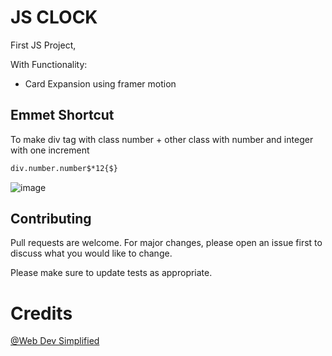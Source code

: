 # JS CLOCK

First JS Project,

With Functionality:

- Card Expansion using framer motion

## Emmet Shortcut

To make div tag with class number + other class with number and integer with one increment

```html
div.number.number$*12{$}
```

![image](https://user-images.githubusercontent.com/109411169/230126571-13fe33b1-d2e1-4abb-8a4e-a735f3c5ef9c.png)

## Contributing

Pull requests are welcome. For major changes, please open an issue first
to discuss what you would like to change.

Please make sure to update tests as appropriate.

# Credits

[@Web Dev Simplified](https://www.youtube.com/watch?v=Ki0XXrlKlHY)
